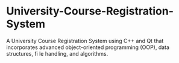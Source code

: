 # University-Course-Registration-System
A University Course Registration System using C++ and Qt that incorporates advanced object-oriented programming (OOP), data structures, fi le handling, and algorithms.
